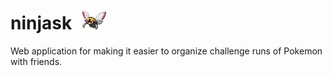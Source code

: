 # ninjask <img src="./static/ninjask.png" style="height: 30px; margin-left: 10px" />

Web application for making it easier to organize challenge runs of Pokemon with friends.
